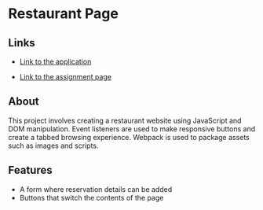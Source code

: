 # Restaurant Page

## Links
- [Link to the application](https://ryanndao.github.io/restaurant-page/)

- [Link to the assignment page](https://www.theodinproject.com/lessons/node-path-javascript-restaurant-page)

## About
This project involves creating a restaurant website using JavaScript and DOM manipulation. Event listeners are used to make responsive buttons and create a tabbed browsing experience. Webpack is used to package assets such as images and scripts. 

## Features
- A form where reservation details can be added
- Buttons that switch the contents of the page
